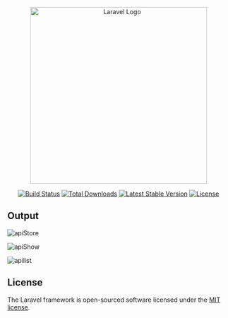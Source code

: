 <p align="center"><a href="https://laravel.com" target="_blank"><img src="https://raw.githubusercontent.com/laravel/art/master/logo-lockup/5%20SVG/2%20CMYK/1%20Full%20Color/laravel-logolockup-cmyk-red.svg" width="400" alt="Laravel Logo"></a></p>

<p align="center">
<a href="https://travis-ci.org/laravel/framework"><img src="https://travis-ci.org/laravel/framework.svg" alt="Build Status"></a>
<a href="https://packagist.org/packages/laravel/framework"><img src="https://img.shields.io/packagist/dt/laravel/framework" alt="Total Downloads"></a>
<a href="https://packagist.org/packages/laravel/framework"><img src="https://img.shields.io/packagist/v/laravel/framework" alt="Latest Stable Version"></a>
<a href="https://packagist.org/packages/laravel/framework"><img src="https://img.shields.io/packagist/l/laravel/framework" alt="License"></a>
</p>

## Output

![apiStore](https://user-images.githubusercontent.com/80118217/189367841-65ecbab6-f307-4170-a693-a0d740b17404.JPG)


![apiShow](https://user-images.githubusercontent.com/80118217/189368019-de5826eb-6538-4645-99cd-91e04d0ab6a5.JPG)

![apilist](https://user-images.githubusercontent.com/80118217/189368253-a629e8c2-a65a-4279-b25e-e82f32efa94c.JPG)

## License

The Laravel framework is open-sourced software licensed under the [MIT license](https://opensource.org/licenses/MIT).
